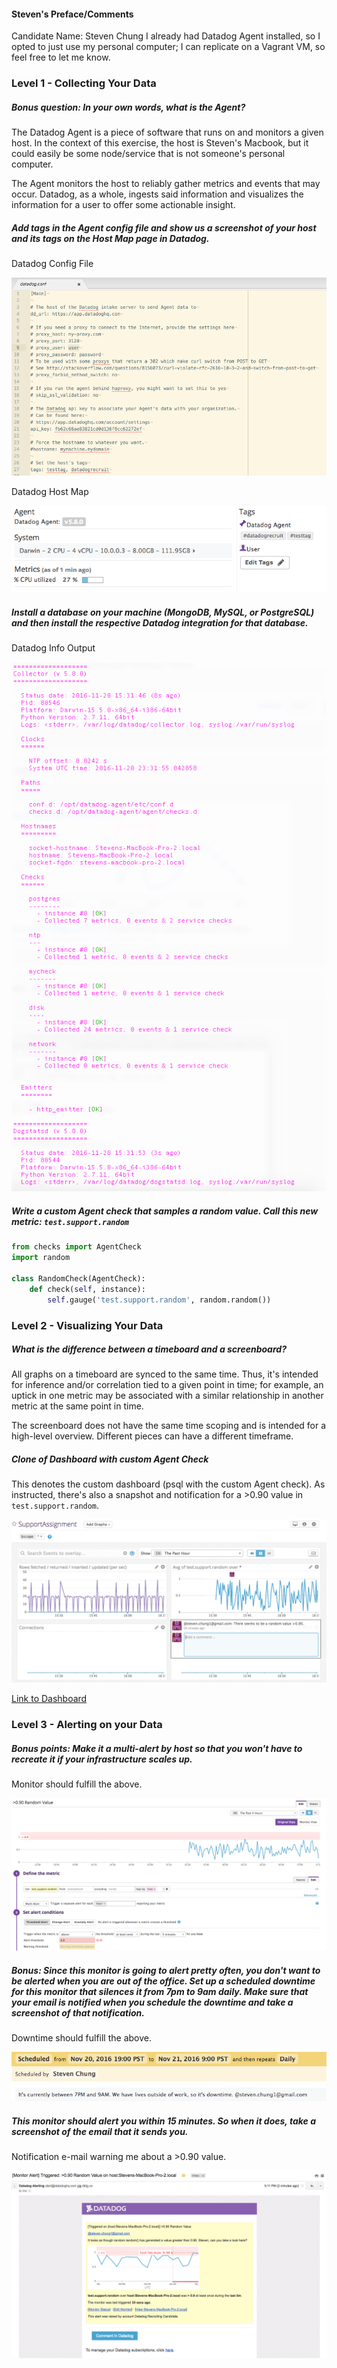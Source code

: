 #### Steven's Preface/Comments
Candidate Name: Steven Chung
I already had Datadog Agent installed, so I opted to just use my personal computer; I can replicate on a Vagrant VM, so feel free to let me know.

### Level 1 - Collecting Your Data

##### Bonus question: In your own words, what is the Agent?

The Datadog Agent is a piece of software that runs on and monitors a given host.  In the context of this exercise, the host is Steven's Macbook, but it could easily be some node/service that is not someone's personal computer.

The Agent monitors the host to reliably gather metrics and events that may occur.  Datadog, as a whole, ingests said information and visualizes the information for a user to offer some actionable insight.

##### Add tags in the Agent config file and show us a screenshot of your host and its tags on the Host Map page in Datadog.

Datadog Config File
<p align="center">
  <img src="./assets/datadogconfig.png">
</p>

Datadog Host Map
<p align="center">
  <img src="./assets/hostmap.png">
</p>

##### Install a database on your machine (MongoDB, MySQL, or PostgreSQL) and then install the respective Datadog integration for that database.

Datadog Info Output
<p align="center">
  <img src="./assets/datadoginfo.png">
</p>

##### Write a custom Agent check that samples a random value. Call this new metric: `test.support.random`

```python
from checks import AgentCheck
import random

class RandomCheck(AgentCheck):
    def check(self, instance):
        self.gauge('test.support.random', random.random())
```

### Level 2 - Visualizing Your Data

##### What is the difference between a timeboard and a screenboard?
All graphs on a timeboard are synced to the same time.  Thus, it's intended for inference and/or correlation tied to a given point in time; for example, an uptick in one metric may be associated with a similar relationship in another metric at the same point in time.

The screenboard does not have the same time scoping and is intended for a high-level overview.  Different pieces can have a different timeframe.
##### Clone of Dashboard with custom Agent Check

This denotes the custom dashboard (psql with the custom Agent check).  As instructed, there's also a snapshot and notification for a >0.90 value in `test.support.random`.
<p align="center">
  <img src="./assets/level2dashboards.png">
</p>

[Link to Dashboard](https://app.datadoghq.com/dash/214605/supportassignment?live=true&page=0&is_auto=false&from_ts=1479686466904&to_ts=1479690066904&tile_size=m)

### Level 3 - Alerting on your Data
##### Bonus points:  Make it a multi-alert by host so that you won't have to recreate it if your infrastructure scales up.
Monitor should fulfill the above.
<p align="center">
  <img src="./assets/monitormultialert.png">
</p>

##### Bonus: Since this monitor is going to alert pretty often, you don't want to be alerted when you are out of the office. Set up a scheduled downtime for this monitor that silences it from 7pm to 9am daily. Make sure that your email is notified when you schedule the downtime and take a screenshot of that notification.
Downtime should fulfill the above.
<p align="center">
  <img src="./assets/downtime.png">
</p>

##### This monitor should alert you within 15 minutes. So when it does, take a screenshot of the email that it sends you.
Notification e-mail warning me about a >0.90 value.
<p align="center">
  <img src="./assets/monitoremail.png">
</p>
